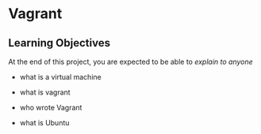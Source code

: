# Vagrant

## Learning Objectives

At the end of this project, you are expected to be able to *explain to anyone*

* what is a virtual machine

- what is vagrant

* who wrote Vagrant

- what is Ubuntu
